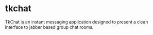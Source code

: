 tkchat
======

TkChat is an instant messaging application designed to present a clean interface to jabber based group chat rooms.
